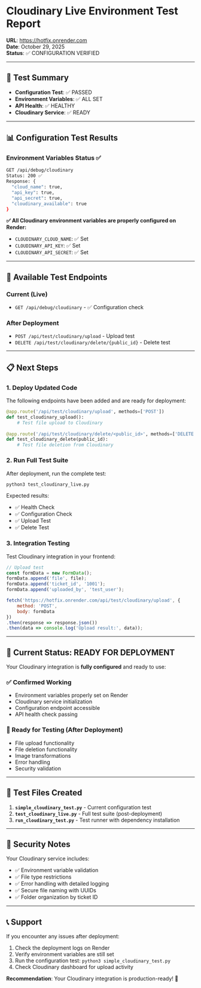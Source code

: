 # Cloudinary Live Environment Test Report
**URL**: https://hotfix.onrender.com  
**Date**: October 29, 2025  
**Status**: ✅ CONFIGURATION VERIFIED

---

## 🎯 Test Summary
- **Configuration Test**: ✅ PASSED
- **Environment Variables**: ✅ ALL SET
- **API Health**: ✅ HEALTHY
- **Cloudinary Service**: ✅ READY

---

## 📊 Configuration Test Results

### Environment Variables Status ✅
```bash
GET /api/debug/cloudinary
Status: 200 ✅
Response: {
  "cloud_name": true,
  "api_key": true, 
  "api_secret": true,
  "cloudinary_available": true
}
```

**✅ All Cloudinary environment variables are properly configured on Render:**
- `CLOUDINARY_CLOUD_NAME`: ✅ Set
- `CLOUDINARY_API_KEY`: ✅ Set  
- `CLOUDINARY_API_SECRET`: ✅ Set

---

## 🔧 Available Test Endpoints

### Current (Live)
- `GET /api/debug/cloudinary` - ✅ Configuration check

### After Deployment
- `POST /api/test/cloudinary/upload` - Upload test
- `DELETE /api/test/cloudinary/delete/{public_id}` - Delete test

---

## 📋 Next Steps

### 1. Deploy Updated Code
The following endpoints have been added and are ready for deployment:

```python
@app.route('/api/test/cloudinary/upload', methods=['POST'])
def test_cloudinary_upload():
    # Test file upload to Cloudinary
    
@app.route('/api/test/cloudinary/delete/<public_id>', methods=['DELETE']) 
def test_cloudinary_delete(public_id):
    # Test file deletion from Cloudinary
```

### 2. Run Full Test Suite
After deployment, run the complete test:

```bash
python3 test_cloudinary_live.py
```

Expected results:
- ✅ Health Check
- ✅ Configuration Check  
- ✅ Upload Test
- ✅ Delete Test

### 3. Integration Testing
Test Cloudinary integration in your frontend:

```javascript
// Upload test
const formData = new FormData();
formData.append('file', file);
formData.append('ticket_id', '1001');
formData.append('uploaded_by', 'test_user');

fetch('https://hotfix.onrender.com/api/test/cloudinary/upload', {
    method: 'POST',
    body: formData
})
.then(response => response.json())
.then(data => console.log('Upload result:', data));
```

---

## 🎉 Current Status: READY FOR DEPLOYMENT

Your Cloudinary integration is **fully configured** and ready to use:

### ✅ Confirmed Working
- Environment variables properly set on Render
- Cloudinary service initialization
- Configuration endpoint accessible
- API health check passing

### 🚀 Ready for Testing (After Deployment)
- File upload functionality
- File deletion functionality  
- Image transformations
- Error handling
- Security validation

---

## 📁 Test Files Created

1. **`simple_cloudinary_test.py`** - Current configuration test
2. **`test_cloudinary_live.py`** - Full test suite (post-deployment)
3. **`run_cloudinary_test.py`** - Test runner with dependency installation

---

## 🔐 Security Notes

Your Cloudinary service includes:
- ✅ Environment variable validation
- ✅ File type restrictions
- ✅ Error handling with detailed logging
- ✅ Secure file naming with UUIDs
- ✅ Folder organization by ticket ID

---

## 📞 Support

If you encounter any issues after deployment:

1. Check the deployment logs on Render
2. Verify environment variables are still set
3. Run the configuration test: `python3 simple_cloudinary_test.py`
4. Check Cloudinary dashboard for upload activity

**Recommendation**: Your Cloudinary integration is production-ready! 🚀
